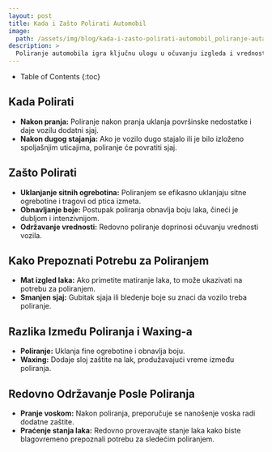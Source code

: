```yaml
---
layout: post
title: Kada i Zašto Polirati Automobil
image: 
  path: /assets/img/blog/kada-i-zasto-polirati-automobil_poliranje-auta-ba.png
description: >
  Poliranje automobila igra ključnu ulogu u očuvanju izgleda i vrednosti vozila. Na portalu PoliranjeAutа.ba saznajte kada je pravo vreme za poliranje i zašto je to važno za dugotrajan sjaj vašeg ljubimca na četiri točka.
---
```



- Table of Contents
{:toc}


## Kada Polirati

- **Nakon pranja:** Poliranje nakon pranja uklanja površinske nedostatke i daje vozilu dodatni sjaj.
- **Nakon dugog stajanja:** Ako je vozilo dugo stajalo ili je bilo izloženo spoljašnjim uticajima, poliranje će povratiti sjaj.

## Zašto Polirati

- **Uklanjanje sitnih ogrebotina:** Poliranjem se efikasno uklanjaju sitne ogrebotine i tragovi od ptica izmeta.
- **Obnavljanje boje:** Postupak poliranja obnavlja boju laka, čineći je dubljom i intenzivnijom.
- **Održavanje vrednosti:** Redovno poliranje doprinosi očuvanju vrednosti vozila.

## Kako Prepoznati Potrebu za Poliranjem

- **Mat izgled laka:** Ako primetite matiranje laka, to može ukazivati na potrebu za poliranjem.
- **Smanjen sjaj:** Gubitak sjaja ili bledenje boje su znaci da vozilo treba poliranje.

## Razlika Između Poliranja i Waxing-a

- **Poliranje:** Uklanja fine ogrebotine i obnavlja boju.
- **Waxing:** Dodaje sloj zaštite na lak, produžavajući vreme između poliranja.

## Redovno Održavanje Posle Poliranja

- **Pranje voskom:** Nakon poliranja, preporučuje se nanošenje voska radi dodatne zaštite.
- **Praćenje stanja laka:** Redovno proveravajte stanje laka kako biste blagovremeno prepoznali potrebu za sledećim poliranjem.